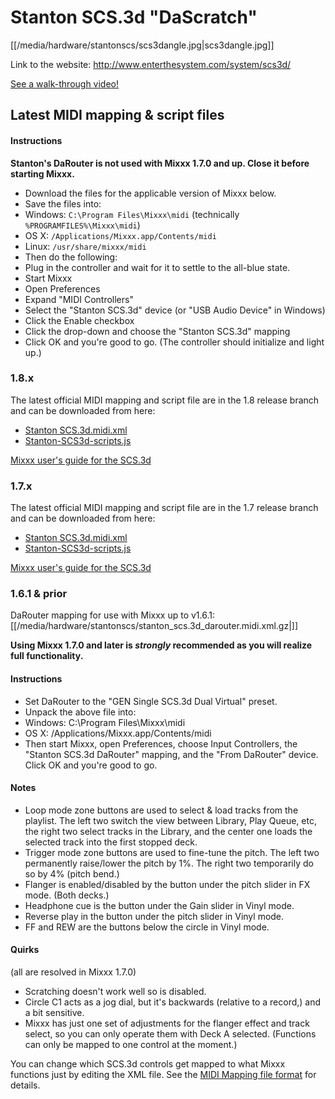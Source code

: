 # Stanton SCS.3d "DaScratch"

[[/media/hardware/stantonscs/scs3dangle.jpg|scs3dangle.jpg]]

Link to the website: <http://www.enterthesystem.com/system/scs3d/>

[See a walk-through video\!](http://www.youtube.com/watch?v=8DUpTikA8u0)

## Latest MIDI mapping & script files

#### Instructions

**Stanton's DaRouter is not used with Mixxx 1.7.0 and up. Close it
before starting Mixxx.**

  - Download the files for the applicable version of Mixxx below.
  - Save the files into:
  - Windows: `C:\Program Files\Mixxx\midi` (technically
    `%PROGRAMFILES%\Mixxx\midi`)
  - OS X: `/Applications/Mixxx.app/Contents/midi`
  - Linux: `/usr/share/mixxx/midi`
  - Then do the following:
  - Plug in the controller and wait for it to settle to the all-blue
    state.
  - Start Mixxx
  - Open Preferences
  - Expand "MIDI Controllers"
  - Select the "Stanton SCS.3d" device (or "USB Audio Device" in
    Windows)
  - Click the Enable checkbox
  - Click the drop-down and choose the "Stanton SCS.3d" mapping
  - Click OK and you're good to go. (The controller should initialize
    and light up.)

### 1.8.x

The latest official MIDI mapping and script file are in the 1.8 release
branch and can be downloaded from here:

  - [Stanton
    SCS.3d.midi.xml](http://bazaar.launchpad.net/%7Emixxxdevelopers/mixxx/release-1.8.x/download/head%3A/mixxxresmidistantons-20090212032424-9h29294ehh1322b2-346/Stanton%20SCS.3d.midi.xml)
  - [Stanton-SCS3d-scripts.js](http://bazaar.launchpad.net/%7Emixxxdevelopers/mixxx/release-1.8.x/download/head%3A/mixxxresmidistantons-20090212032424-9h29294ehh1322b2-347/Stanton-SCS3d-scripts.js)

[Mixxx user's guide for the SCS.3d](stanton_scs.3d_mixxx_user_guide)

### 1.7.x

The latest official MIDI mapping and script file are in the 1.7 release
branch and can be downloaded from here:

  - [Stanton
    SCS.3d.midi.xml](http://bazaar.launchpad.net/%7Emixxxdevelopers/mixxx/release-1.6.2/download/head%3A/mixxxresmidistantons-20090212032424-9h29294ehh1322b2-346/Stanton%20SCS.3d.midi.xml)
  - [Stanton-SCS3d-scripts.js](http://bazaar.launchpad.net/%7Emixxxdevelopers/mixxx/release-1.6.2/download/head%3A/mixxxresmidistantons-20090212032424-9h29294ehh1322b2-347/Stanton-SCS3d-scripts.js)

[Mixxx user's guide for the SCS.3d](stanton_scs.3d_mixxx_user_guide)

### 1.6.1 & prior

DaRouter mapping for use with Mixxx up to v1.6.1:
[[/media/hardware/stantonscs/stanton_scs.3d_darouter.midi.xml.gz|]]

**Using Mixxx 1.7.0 and later is *strongly* recommended as you will
realize full functionality.**

#### Instructions

  - Set DaRouter to the "GEN Single SCS.3d Dual Virtual" preset.
  - Unpack the above file into:
  - Windows: C:\\Program Files\\Mixxx\\midi
  - OS X: /Applications/Mixxx.app/Contents/midi
  - Then start Mixxx, open Preferences, choose Input Controllers, the
    "Stanton SCS.3d DaRouter" mapping, and the "From DaRouter" device.
    Click OK and you're good to go.

#### Notes

  - Loop mode zone buttons are used to select & load tracks from the
    playlist. The left two switch the view between Library, Play Queue,
    etc, the right two select tracks in the Library, and the center one
    loads the selected track into the first stopped deck.
  - Trigger mode zone buttons are used to fine-tune the pitch. The left
    two permanently raise/lower the pitch by 1%. The right two
    temporarily do so by 4% (pitch bend.)
  - Flanger is enabled/disabled by the button under the pitch slider in
    FX mode. (Both decks.)
  - Headphone cue is the button under the Gain slider in Vinyl mode.
  - Reverse play in the button under the pitch slider in Vinyl mode.
  - FF and REW are the buttons below the circle in Vinyl mode.

#### Quirks

(all are resolved in Mixxx 1.7.0)

  - Scratching doesn't work well so is disabled.
  - Circle C1 acts as a jog dial, but it's backwards (relative to a
    record,) and a bit sensitive.
  - Mixxx has just one set of adjustments for the flanger effect and
    track select, so you can only operate them with Deck A selected.
    (Functions can only be mapped to one control at the moment.)

You can change which SCS.3d controls get mapped to what Mixxx functions
just by editing the XML file. See the [MIDI Mapping file
format](midi_controller_mapping_file_format) for details.
